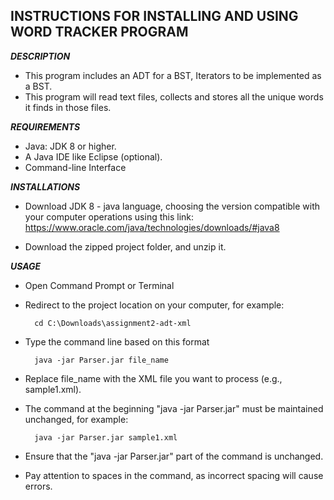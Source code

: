 ## INSTRUCTIONS FOR INSTALLING AND USING WORD TRACKER PROGRAM

***DESCRIPTION***
- This program includes an ADT for a BST, Iterators to be implemented as a BST.
- This program will read text files, collects and stores all the unique words it finds in those files.

***REQUIREMENTS***
- Java: JDK 8 or higher.
- A Java IDE like Eclipse (optional).
- Command-line Interface

***INSTALLATIONS***
- Download JDK 8 - java language, choosing the version compatible with your computer operations using this link: https://www.oracle.com/java/technologies/downloads/#java8

- Download the zipped project folder, and unzip it.

***USAGE***
- Open Command Prompt or Terminal
- Redirect to the project location on your computer, for example:

		cd C:\Downloads\assignment2-adt-xml

- Type the command line based on this format

		java -jar Parser.jar file_name 

- Replace file_name with the XML file you want to process (e.g., sample1.xml).
- The command at the beginning "java -jar Parser.jar" must be maintained unchanged, for example:

		java -jar Parser.jar sample1.xml

- Ensure that the "java -jar Parser.jar" part of the command is unchanged.
- Pay attention to spaces in the command, as incorrect spacing will cause errors.
